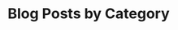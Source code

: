 ---
title: "Blog Posts by Category"
excerpt: "Explore different ways to view my blog posts."
layout: categories
permalink: /blogs/
header:
  title: "Explore Categories"
  excerpt: "Find content organized by category."
  overlay_image: /assets/images/unslpash/unsplash-image-2.jpg
  overlay_filter: 0.7
  actions:
    - label: "Blogs by Year"
      url: "/year-archive/"
    - label: "Blog Posts by Tag"
      url: "/tags/"
    - label: "Project Blogposts"
      url: "/projects/"
---